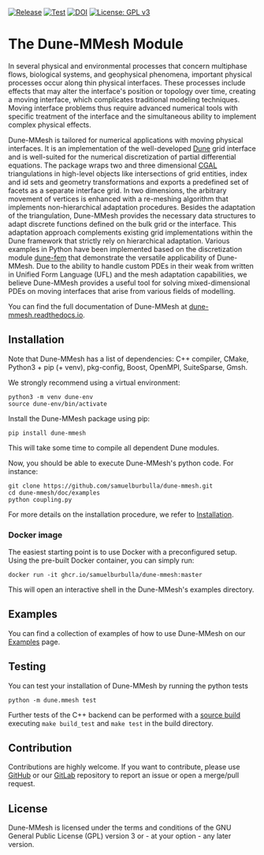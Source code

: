 [![Release](https://img.shields.io/github/v/release/samuelburbulla/dune-mmesh.svg)](https://github.com/samuelburbulla/dune-mmesh/releases)
[![Test](https://github.com/samuelburbulla/dune-mmesh/actions/workflows/test.yml/badge.svg)](https://github.com/samuelburbulla/dune-mmesh/actions/)
[![DOI](https://joss.theoj.org/papers/10.21105/joss.03959/status.svg)](https://doi.org/10.21105/joss.03959)
[![License: GPL v3](https://img.shields.io/badge/License-GPLv3-blue.svg)](https://www.gnu.org/licenses/gpl-3.0)

# The Dune-MMesh Module

In several physical and environmental processes that concern multiphase flows, biological systems, and geophysical phenomena, important physical processes occur along thin physical interfaces. These processes include effects that may alter the interface's position or topology over time, creating a moving interface, which complicates traditional modeling techniques. Moving interface problems thus require advanced numerical tools with specific treatment of the interface and the simultaneous ability to implement complex physical effects.

Dune-MMesh is tailored for numerical applications with moving physical interfaces. It is an implementation of the well-developed [Dune](https://www.dune-project.org) grid interface and is well-suited for the numerical discretization of partial differential equations. The package wraps two and three dimensional [CGAL](https://www.cgal.org) triangulations in high-level objects like intersections of grid entities, index and id sets and geometry transformations and exports a predefined set of facets as a separate interface grid.
In two dimensions, the arbitrary movement of vertices is enhanced with a re-meshing algorithm that implements non-hierarchical adaptation procedures. Besides the adaptation of the triangulation, Dune-MMesh provides the necessary data structures to adapt discrete functions defined on the bulk grid or the interface. This adaptation approach complements existing grid implementations within the Dune framework that strictly rely on hierarchical adaptation.
Various examples in Python have been implemented based on the discretization module [dune-fem](https://www.dune-project.org/sphinx/dune-fem/) that demonstrate the versatile applicability of Dune-MMesh. Due to the ability to handle custom PDEs in their weak from written in Unified Form Language (UFL) and the mesh adaptation capabilities, we believe Dune-MMesh provides a useful tool for solving mixed-dimensional PDEs on moving interfaces that arise from various fields of modelling.

You can find the full documentation of Dune-MMesh at [dune-mmesh.readthedocs.io](https://dune-mmesh.readthedocs.io).

## Installation

Note that Dune-MMesh has a list of dependencies: C++ compiler, CMake, Python3 + pip (+ venv), pkg-config, Boost, OpenMPI, SuiteSparse, Gmsh.

We strongly recommend using a virtual environment:
````
python3 -m venv dune-env
source dune-env/bin/activate
````

Install the Dune-MMesh package using pip:
````
pip install dune-mmesh
````
This will take some time to compile all dependent Dune modules.

Now, you should be able to execute Dune-MMesh's python code. For instance:
````
git clone https://github.com/samuelburbulla/dune-mmesh.git
cd dune-mmesh/doc/examples
python coupling.py
````

For more details on the installation procedure, we refer to [Installation](https://dune-mmesh.readthedocs.io/en/latest/installation.html).


### Docker image

The easiest starting point is to use Docker with a preconfigured setup.
Using the pre-built Docker container, you can simply run:

````
docker run -it ghcr.io/samuelburbulla/dune-mmesh:master
````

This will open an interactive shell in the Dune-MMesh's examples directory.


## Examples

You can find a collection of examples of how to use Dune-MMesh on our [Examples](https://dune-mmesh.readthedocs.io/en/latest/examples.html) page.

## Testing
You can test your installation of Dune-MMesh by running the python tests
````
python -m dune.mmesh test
````
Further tests of the C++ backend can be performed with a [source build](https://dune-mmesh.readthedocs.io/en/latest/installation.html#from-source) executing `make build_test` and `make test` in the build directory.

## Contribution

Contributions are highly welcome. If you want to contribute, please use [GitHub](https://github.com/samuelburbulla/dune-mmesh/)
or our [GitLab](https://gitlab.dune-project.org/samuel.burbulla/dune-mmesh) repository to report an issue or open a merge/pull request.

## License
Dune-MMesh is licensed under the terms and conditions of the GNU General Public License (GPL) version 3 or - at your option - any later version.
